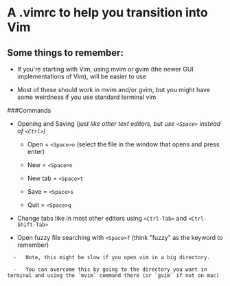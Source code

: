 A .vimrc to help you transition into Vim
=============================

Some things to remember:
----------------------
- If you're starting with Vim, using mvim or gvim (the newer GUI implementations of Vim), will be easier to use

- Most of these should work in mvim and/or gvim, but you might have some weirdness if you use standard terminal vim
  
###Commands
   - Opening and Saving *(just like other text editors, but use `<Space>` instead of `<Ctrl>`)*
   
      -   Open = `<Space>o`   (select the file in the window that opens and press enter)
   
      -   New  = `<Space>n`
   
      -   New tab = `<Space>t`
   
      -   Save = `<Space>s`
   
      -   Quit = `<Space>q`
   
   -   Change tabs like in most other editors using `<Ctrl-Tab>` and `<Ctrl-Shift-Tab>`
   
   -   Open fuzzy file searching with `<Space>f` (think "fuzzy" as the keyword to remember)
       
      -   Note, this might be slow if you open vim in a big directory. 
   
      -   You can overcome this by going to the directory you want in terminal and using the `mvim` command there (or `gvim` if not on mac)
